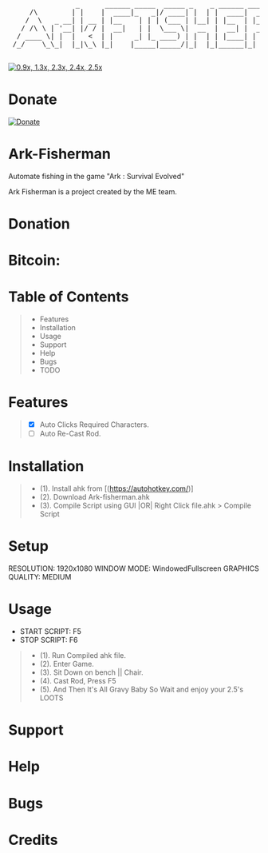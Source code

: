 
 <pre>
                _      ______ _____  _____ _    _ ______ _____  __  __          _   _ 
     /\        | |    |  ____|_   _|/ ____| |  | |  ____|  __ \|  \/  |   /\   | \ | |
    /  \   _ __| | __ | |__    | | | (___ | |__| | |__  | |__) | \  / |  /  \  |  \| |
   / /\ \ | '__| |/ / |  __|   | |  \___ \|  __  |  __| |  _  /| |\/| | / /\ \ | . ` |
  / ____ \| |  |   <  | |     _| |_ ____) | |  | | |____| | \ \| |  | |/ ____ \| |\  |
 /_/    \_\_|  |_|\_\ |_|    |_____|_____/|_|  |_|______|_|  \_\_|  |_/_/    \_\_| \_|
                                                                                      
</pre>                                                                                
[![0.9x, 1.3x, 2.3x, 2.4x, 2.5x](https://img.youtube.com/vi/iqwziy8T3Us/0.jpg)](https://www.youtube.com/watch?v=iqwziy8T3Us&feature=youtu.be)                                                                                      
                                                                                     
# Donate
[![Donate](https://img.shields.io/badge/Donate-PayPal-green.svg)](spencerjpotts@gmail.com) 

# Ark-Fisherman
Automate fishing in the game "Ark : Survival Evolved"

Ark Fisherman is a project created by the ME team.

# Donation

# Bitcoin: 

# Table of Contents
> - Features
> - Installation
> - Usage
> - Support
> - Help
> - Bugs
> - TODO

# Features
> - [x] Auto Clicks Required Characters.
> - [ ] Auto Re-Cast Rod.


# Installation
> - (1). Install ahk from [(https://autohotkey.com/)]
> - (2). Download Ark-fisherman.ahk
> - (3). Compile Script using GUI |OR| Right Click file.ahk > Compile Script 

# Setup
RESOLUTION: 1920x1080
WINDOW MODE: WindowedFullscreen
GRAPHICS QUALITY: MEDIUM

# Usage

- START SCRIPT: F5
- STOP SCRIPT: F6

> - (1). Run Compiled ahk file.
> - (2). Enter Game.
> - (3). Sit Down on bench || Chair.
> - (4). Cast Rod, Press F5
> - (5). And Then It's All Gravy Baby So Wait and enjoy your 2.5's LOOTS

# Support

# Help

# Bugs

# Credits

